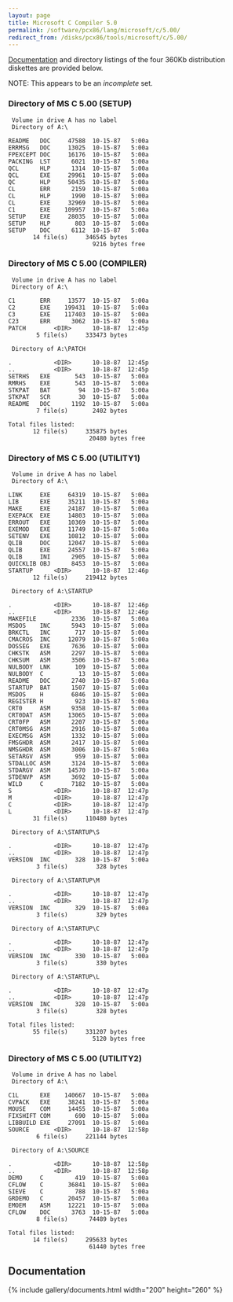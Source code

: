```yaml
---
layout: page
title: Microsoft C Compiler 5.0
permalink: /software/pcx86/lang/microsoft/c/5.00/
redirect_from: /disks/pcx86/tools/microsoft/c/5.00/
---
```


[Documentation](#documents) and directory listings of the four 360Kb distribution diskettes are provided below.

NOTE: This appears to be an *incomplete* set.

### Directory of MS C 5.00 (SETUP)

     Volume in drive A has no label
     Directory of A:\

    README   DOC     47588  10-15-87   5:00a
    ERRMSG   DOC     13025  10-15-87   5:00a
    FPEXCEPT DOC     16176  10-15-87   5:00a
    PACKING  LST      6021  10-15-87   5:00a
    QCL      HLP      1314  10-15-87   5:00a
    QCL      EXE     29961  10-15-87   5:00a
    QC       HLP     50435  10-15-87   5:00a
    CL       ERR      2159  10-15-87   5:00a
    CL       HLP      1990  10-15-87   5:00a
    CL       EXE     32969  10-15-87   5:00a
    C1       EXE    109957  10-15-87   5:00a
    SETUP    EXE     28035  10-15-87   5:00a
    SETUP    HLP       803  10-15-87   5:00a
    SETUP    DOC      6112  10-15-87   5:00a
           14 file(s)     346545 bytes
                            9216 bytes free

### Directory of MS C 5.00 (COMPILER)

     Volume in drive A has no label
     Directory of A:\

    C1       ERR     13577  10-15-87   5:00a
    C2       EXE    199431  10-15-87   5:00a
    C3       EXE    117403  10-15-87   5:00a
    C23      ERR      3062  10-15-87   5:00a
    PATCH        <DIR>      10-18-87  12:45p
            5 file(s)     333473 bytes

     Directory of A:\PATCH

    .            <DIR>      10-18-87  12:45p
    ..           <DIR>      10-18-87  12:45p
    SETRHS   EXE       543  10-15-87   5:00a
    RMRHS    EXE       543  10-15-87   5:00a
    STKPAT   BAT        94  10-15-87   5:00a
    STKPAT   SCR        30  10-15-87   5:00a
    README   DOC      1192  10-15-87   5:00a
            7 file(s)       2402 bytes

    Total files listed:
           12 file(s)     335875 bytes
                           20480 bytes free

### Directory of MS C 5.00 (UTILITY1)

     Volume in drive A has no label
     Directory of A:\

    LINK     EXE     64319  10-15-87   5:00a
    LIB      EXE     35211  10-15-87   5:00a
    MAKE     EXE     24187  10-15-87   5:00a
    EXEPACK  EXE     14803  10-15-87   5:00a
    ERROUT   EXE     10369  10-15-87   5:00a
    EXEMOD   EXE     11749  10-15-87   5:00a
    SETENV   EXE     10812  10-15-87   5:00a
    QLIB     DOC     12047  10-15-87   5:00a
    QLIB     EXE     24557  10-15-87   5:00a
    QLIB     INI      2905  10-15-87   5:00a
    QUICKLIB OBJ      8453  10-15-87   5:00a
    STARTUP      <DIR>      10-18-87  12:46p
           12 file(s)     219412 bytes

     Directory of A:\STARTUP

    .            <DIR>      10-18-87  12:46p
    ..           <DIR>      10-18-87  12:46p
    MAKEFILE          2336  10-15-87   5:00a
    MSDOS    INC      5943  10-15-87   5:00a
    BRKCTL   INC       717  10-15-87   5:00a
    CMACROS  INC     12079  10-15-87   5:00a
    DOSSEG   EXE      7636  10-15-87   5:00a
    CHKSTK   ASM      2297  10-15-87   5:00a
    CHKSUM   ASM      3506  10-15-87   5:00a
    NULBODY  LNK       109  10-15-87   5:00a
    NULBODY  C          13  10-15-87   5:00a
    README   DOC      2740  10-15-87   5:00a
    STARTUP  BAT      1507  10-15-87   5:00a
    MSDOS    H        6846  10-15-87   5:00a
    REGISTER H         923  10-15-87   5:00a
    CRT0     ASM      9358  10-15-87   5:00a
    CRT0DAT  ASM     13065  10-15-87   5:00a
    CRT0FP   ASM      2207  10-15-87   5:00a
    CRT0MSG  ASM      2916  10-15-87   5:00a
    EXECMSG  ASM      1332  10-15-87   5:00a
    FMSGHDR  ASM      2417  10-15-87   5:00a
    NMSGHDR  ASM      3006  10-15-87   5:00a
    SETARGV  ASM       959  10-15-87   5:00a
    STDALLOC ASM      3124  10-15-87   5:00a
    STDARGV  ASM     14570  10-15-87   5:00a
    STDENVP  ASM      3692  10-15-87   5:00a
    WILD     C        7182  10-15-87   5:00a
    S            <DIR>      10-18-87  12:47p
    M            <DIR>      10-18-87  12:47p
    C            <DIR>      10-18-87  12:47p
    L            <DIR>      10-18-87  12:47p
           31 file(s)     110480 bytes

     Directory of A:\STARTUP\S

    .            <DIR>      10-18-87  12:47p
    ..           <DIR>      10-18-87  12:47p
    VERSION  INC       328  10-15-87   5:00a
            3 file(s)        328 bytes

     Directory of A:\STARTUP\M

    .            <DIR>      10-18-87  12:47p
    ..           <DIR>      10-18-87  12:47p
    VERSION  INC       329  10-15-87   5:00a
            3 file(s)        329 bytes

     Directory of A:\STARTUP\C

    .            <DIR>      10-18-87  12:47p
    ..           <DIR>      10-18-87  12:47p
    VERSION  INC       330  10-15-87   5:00a
            3 file(s)        330 bytes

     Directory of A:\STARTUP\L

    .            <DIR>      10-18-87  12:47p
    ..           <DIR>      10-18-87  12:47p
    VERSION  INC       328  10-15-87   5:00a
            3 file(s)        328 bytes

    Total files listed:
           55 file(s)     331207 bytes
                            5120 bytes free

### Directory of MS C 5.00 (UTILITY2)

     Volume in drive A has no label
     Directory of A:\

    C1L      EXE    140667  10-15-87   5:00a
    CVPACK   EXE     38241  10-15-87   5:00a
    MOUSE    COM     14455  10-15-87   5:00a
    FIXSHIFT COM       690  10-15-87   5:00a
    LIBBUILD EXE     27091  10-15-87   5:00a
    SOURCE       <DIR>      10-18-87  12:58p
            6 file(s)     221144 bytes

     Directory of A:\SOURCE

    .            <DIR>      10-18-87  12:58p
    ..           <DIR>      10-18-87  12:58p
    DEMO     C         419  10-15-87   5:00a
    CFLOW    C       36841  10-15-87   5:00a
    SIEVE    C         788  10-15-87   5:00a
    GRDEMO   C       20457  10-15-87   5:00a
    EMOEM    ASM     12221  10-15-87   5:00a
    CFLOW    DOC      3763  10-15-87   5:00a
            8 file(s)      74489 bytes

    Total files listed:
           14 file(s)     295633 bytes
                           61440 bytes free

## Documentation

{% include gallery/documents.html width="200" height="260" %}

